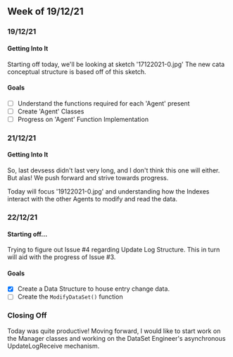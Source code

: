 ## Week of 19/12/21
### 19/12/21
#### Getting Into It
Starting off today, we'll be looking at sketch '17122021-0.jpg'
The new cata conceptual structure is based off of this sketch.

#### Goals
- [ ] Understand the functions required for each 'Agent' present
- [ ] Create 'Agent' Classes
- [ ] Progress on 'Agent' Function Implementation

### 21/12/21
#### Getting Into It
So, last devsess didn't last very long, and I don't think this one will
either. But alas! We push forward and strive towards progress.

Today will focus '19122021-0.jpg' and understanding how the Indexes
interact with the other Agents to modify and read the data.

### 22/12/21
#### Starting off...
Trying to figure out Issue #4 regarding Update Log Structure.
This in turn will aid with the progress of Issue #3.

#### Goals
- [x] Create a Data Structure to house entry change data.
- [ ] Create the `ModifyDataSet()` function

### Closing Off
Today was quite productive!
Moving forward, I would like to start work on the Manager classes 
and working on the DataSet Engineer's asynchronous UpdateLogReceive 
mechanism.

